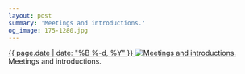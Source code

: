 ```yaml
---
layout: post
summary: 'Meetings and introductions.'
og_image: 175-1280.jpg
---
```


<p>
 <time>
  <a href="/175">
   {{ page.date | date: "%B %-d, %Y" }}
  </a>
 </time>
 <a href="/175">
  <img alt="Meetings and introductions." sizes="(min-width: 700px) 50vw, calc(100vw - 2rem)" src="{{ site.assets_url }}/175-640.jpg" srcset="{{ site.assets_url }}/175-1280.jpg 1280w, {{ site.assets_url }}/175-960.jpg 960w, {{ site.assets_url }}/175-640.jpg 640w, {{ site.assets_url }}/175-320.jpg 320w"/>
 </a>
 <span>
  Meetings and introductions.
 </span>
</p>
